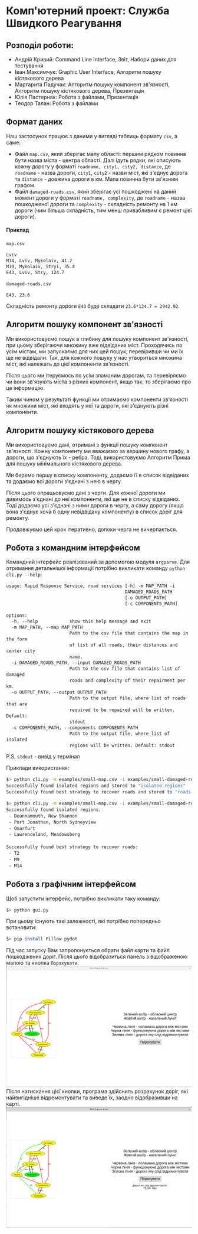 
# Комп'ютерний проект: Служба Швидкого Реагування
## Розподіл роботи:
- Андрій Кривий: Command Line Interface, Звіт, Набори даних для тестування
- Іван Максимчук: Graphic User Interface, Алгоритм пошуку кістякового дерева
- Маргарита Падучак: Алгоритм пошуку компонент зв'язності, Алгоритм пошуку кістякового дерева, Презентація
- Юлія Пастернак: Робота з файлами, Презентація
- Теодор Талан: Робота з файлами
## Формат даних

Наш застосунок працює з даними у вигляді таблиць формату `csv`, а саме:

- Файл `map.csv`, який зберігає мапу області: першим рядком повинна бути назва міста - центра області. Далі ідуть рядки, які описують кожну дорогу у форматі `roadname, city1, city2, distance`, де `roadname` - назва дороги, `city1`, `city2` - назви міст, які з'єднує дорога та `distance` - довжина дороги в км. Мапа повинна бути зв'язним графом.
- Файл `damaged-roads.csv`, який зберігає усі пошкоджені на даний момент дороги у форматі `roadname, complexity`, де `roadname` - назва пошкодженої дороги та `complexity` - складність ремонту на 1 км дороги (чим більша складність, тим менш привабливим є ремонт цієї дороги).
#### Приклад
`map.csv`
```csv
Lviv
M14, Lviv, Mykolaiv, 41.2
M10, Mykolaiv, Stryi, 35.4
E43, Lviv, Stry, 124.7
```
`damaged-roads.csv`
```csv
E43, 23.6
```
Складність ремонту дороги `E43` буде складати `23.6*124.7 = 2942.92`.

## Алгоритм пошуку компонент зв'язності
Ми використовуємо пошук в глибину для пошуку компонент зв'язності, при цьому зберігаючи множину вже відвіданих міст. Проходячись по усім містам, ми запускаємо для них цей пошук, перевіривши чи ми їх ще не відвідали. Так, для кожного пошуку у нас утвориться множина міст, які належать до цієї компоненти зв'язності.

Після цього ми ітеруємось по усім зламаним дорогам, та перевіряємо чи вони зв'язують міста з різних компонент, якщо так, то зберігаємо про це інформацію.

Таким чином у результаті функції ми отримаємо компоненти зв'язності як множини міст, які входять у неї та дороги, які з'єднують різні компоненти.

## Алгоритм пошуку кістякового дерева
Ми використовуємо дані, отримані з функції пошуку компонент зв'язності. Кожну компоненту ми вважаємо за вершину нового графу, а дороги, що з'єднують їх - ребра. Тоді, використовуємо Алгоритм Прима для пошуку мінімального кістякового дерева.

Ми беремо першу в списку компоненту, додаємо її в список відвіданих та додаємо всі дороги з'єднані з нею в чергу.

Після цього опрацьовуємо дані з черги. Для кожної дороги ми дивимось з'єднані до неї компоненти, які ще не в списку відвіданих. Тоді додаємо усі з'єднані з ними дороги в чергу, а саму дорогу (якщо вона з'єднує хоча б одну невідвідану компоненту) в список доріг для ремонту.

Продовжуємо цей крок ітеративно, допоки черга не вичерпається.

## Робота з командним інтерфейсом
Командний інтерфейс реалізований за допомогою модуля `argparse`. Для отримання детальнішої інформації потрібно викликати команду `python cli.py --help`:
```
usage: Rapid Response Service, road services [-h] -m MAP_PATH -i
                                             DAMAGED_ROADS_PATH
                                             [-o OUTPUT_PATH]
                                             [-c COMPONENTS_PATH]

options:
  -h, --help            show this help message and exit
  -m MAP_PATH, --map MAP_PATH
                        Path to the csv file that contains the map in the form
                        of list of all roads, their distances and center city
                        name.
  -i DAMAGED_ROADS_PATH, --input DAMAGED_ROADS_PATH
                        Path to the csv file that contains list of damaged
                        roads and complexity of their repairment per km.
  -o OUTPUT_PATH, --output OUTPUT_PATH
                        Path to the output file, where list of roads that are
                        required to be repaired will be written. Default:
                        stdout
  -c COMPONENTS_PATH, --components COMPONENTS_PATH
                        Path to the output file, where list of isolated
                        regions will be written. Default: stdout
```
P.S. `stdout` - вивід у термінал

Приклади використання:
```bash
$> python cli.py -m examples/small-map.csv -i examples/small-damaged-roads.csv -o roads-to-recover -c isolated-regions
Successfully found isolated regions and stored to "isolated-regions"
Successfully found best strategy to recover roads and stored to "roads-to-recover"
```

```bash
$> python cli.py -m examples/small-map.csv -i examples/small-damaged-roads.csv
Successfully found isolated regions:
 - Deannamouth, New Shannon
 - Port Jonathan, North Sydneyview
 - Omarfurt
 - Lawrenceland, Meadowsberg

Successfully found best strategy to recover roads:
 - T2
 - M9
 - M14
```

## Робота з графічним інтерфейсом
Щоб запустити інтерфейс, потрібно викликати таку команду:
```bash
$> python gui.py
```
При цьому існують такі залежності, які потрібно попередньо встановити:
```bash
$> pip install Pillow pydot
```
Під час запуску Вам запропонується обрати файл карти та файл пошкоджених доріг. Після цього відобразиться панель з відображеною мапою та кнопка `Порахувати`.
![Screenshot before](screenshots/input.png)
Після натискання цієї кнопки, програма здійснить розрахунок доріг, які найвигідніше відремонтувати та виведе їх, заодно відобразивши на карті.
![Screenshot after](screenshots/output.png)
